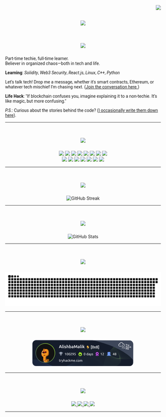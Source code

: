 <img align="right" src="https://visitor-badge.laobi.icu/badge?page_id=Alishba-Malik.Alishba-Malik" />

<div align="left">
  <h1 align="center">
    <img src="https://readme-typing-svg.herokuapp.com/?font=Fira+Code&size=24&duration=3000&pause=1000&color=08E0C6&center=true&vCenter=true&multiline=true&width=800&height=100&lines=%3E+Hey!;%3E+Alishba+here;%3E+The+Web3+attacker+and+smart+contract+exploiter." />
  </h1>

  <h1 align="center">
    <img src="https://readme-typing-svg.herokuapp.com/?font=Fira+Code&size=24&duration=3000&pause=1000&color=FF0000&center=true&vCenter=true&multiline=true&width=800&height=100&lines=%3E+About+Me" />
  </h1>
<div align="left" style="font-family: 'Roboto';">
  Part-time techie, full-time learner.<br />
  Believer in organized chaos—both in tech and life.<br />

  **Learning**: _Solidity_, _Web3 Security_, _React.js_, _Linux_, _C++_, _Python_<br />

  Let’s talk tech! Drop me a message, whether it's smart contracts, Ethereum, or whatever tech mischief I’m chasing next. ([Join the conversation here.](https://github.com/Alishba-Malik/Alishba-Malik/issues))<br />

  **Life Hack**: "If blockchain confuses you, imagine explaining it to a non-techie. It’s like magic, but more confusing."<br />

  _P.S._: Curious about the stories behind the code? ([I occasionally write them down here](https://alishba-malik.vercel.app/)).
</div>

</div>

---

<h1 align="center">
  <img src="https://readme-typing-svg.herokuapp.com/?font=Fira+Code&size=24&duration=3000&pause=1000&color=FF0000&center=true&vCenter=true&multiline=true&width=800&height=100&lines=%3E+Tech+Stack" />
</h1>

<div align="center">
  <img src="https://img.shields.io/badge/Solidity-%23000000.svg?style=for-the-badge&logo=solidity&logoColor=white" />
  <img src="https://img.shields.io/badge/Web3.js-%232E86AB.svg?style=for-the-badge&logo=javascript&logoColor=white" />
  <img src="https://img.shields.io/badge/Node.js-%2343853D.svg?style=for-the-badge&logo=node.js&logoColor=white" />
  <img src="https://img.shields.io/badge/React-%2361DAFB.svg?style=for-the-badge&logo=react&logoColor=black" />
  <img src="https://img.shields.io/badge/Linux-%23FCC624.svg?style=for-the-badge&logo=linux&logoColor=black" />
  <img src="https://img.shields.io/badge/Hardhat-%23000000.svg?style=for-the-badge&logo=hardhat&logoColor=white" />
  <img src="https://img.shields.io/badge/Ganache-%23FF0000.svg?style=for-the-badge&logo=ganache&logoColor=white" />
  <img src="https://img.shields.io/badge/Ethereum-%23000000.svg?style=for-the-badge&logo=ethereum&logoColor=white" />
</div>

<div align="center">
  <img src="https://img.shields.io/badge/Python-%233776AB.svg?style=for-the-badge&logo=python&logoColor=white" />
  <img src="https://img.shields.io/badge/C-%2300599C.svg?style=for-the-badge&logo=c&logoColor=white" />
  <img src="https://img.shields.io/badge/JavaScript-%23F7DF1E.svg?style=for-the-badge&logo=javascript&logoColor=black" />
  <img src="https://img.shields.io/badge/HTML5-%23E34F26.svg?style=for-the-badge&logo=html5&logoColor=white" />
  <img src="https://img.shields.io/badge/CSS3-%231572B6.svg?style=for-the-badge&logo=css3&logoColor=white" />
  <img src="https://img.shields.io/badge/Git-%23F05032.svg?style=for-the-badge&logo=git&logoColor=white" />
  <img src="https://img.shields.io/badge/VSCode-%23007ACC.svg?style=for-the-badge&logo=visual-studio-code&logoColor=white" />
</div>

---

<h1 align="center">
  <img src="https://readme-typing-svg.herokuapp.com/?font=Fira+Code&size=24&duration=3000&pause=1000&color=FF0000&center=true&vCenter=true&multiline=true&width=800&height=100&lines=%3E+My+Github+Streak" />
</h1>

<div align="center">
  <img src="https://github-readme-streak-stats.herokuapp.com/?user=Alishba-Malik&theme=radical&hide_border=true" alt="GitHub Streak" />

</div>

---

<h1 align="center">
  <img src="https://readme-typing-svg.herokuapp.com/?font=Fira+Code&size=24&duration=3000&pause=1000&color=FF0000&center=true&vCenter=true&multiline=true&width=800&height=100&lines=%3E+My+Github+Stats" />
</h1>

<div align="center">
  <img src="https://github-profile-summary-cards.vercel.app/api/cards/profile-details?username=Alishba-Malik&theme=radical" alt="GitHub Stats" />
</div>

---

<h1 align="center">
  <img src="https://readme-typing-svg.herokuapp.com/?font=Fira+Code&size=24&duration=3000&pause=1000&color=FF0000&center=true&vCenter=true&multiline=true&width=800&height=100&lines=%3E+watch+me+play+a+snake+game;" />
</h1>

<div align="center">
  <picture>
    <source media="(prefers-color-scheme: dark)" srcset="https://github.com/Alishba-Malik/Alishba-Malik/blob/output/github-snake-dark.svg" />
    <source media="(prefers-color-scheme: light)" srcset="https://github.com/Alishba-Malik/Alishba-Malik/blob/output/github-snake.svg" />
    <img src="https://github.com/Alishba-Malik/Alishba-Malik/blob/output/github-snake.svg" alt="GitHub Snake animation" />
   </picture>
</div>


---

<h1 align="center">
  <img src="https://readme-typing-svg.herokuapp.com/?font=Fira+Code&size=24&duration=3000&pause=1000&color=FF0000&center=true&vCenter=true&multiline=true&width=800&height=100&lines=%3E+My+Ctf+Stats" />
</h1>

<p align="center">
  <img src="assets/tryhackme.png" alt="TryHackMe">
</p>

---

<h1 align="center">
  <img src="https://readme-typing-svg.herokuapp.com/?font=Fira+Code&size=24&duration=3000&pause=1000&color=FF0000&center=true&vCenter=true&multiline=true&width=800&height=100&lines=%3E+Connect+With+Me" />
</h1>

<div align="center">
  <a href="mailto:alishbamalick@gmail.com">
    <img src="https://img.shields.io/badge/Email-%23D14836.svg?style=for-the-badge&logo=gmail&logoColor=white" />
  </a>
  <a href="https://linkedin.com/in/alishba-malik-">
    <img src="https://img.shields.io/badge/LinkedIn-%230077B5.svg?style=for-the-badge&logo=linkedin&logoColor=white" />
  </a>
  <a href="https://medium.com/@alishbamalik1080">
    <img src="https://img.shields.io/badge/Medium-%2300ab6c.svg?style=for-the-badge&logo=medium&logoColor=white" />
  </a>
  <a href="https://discord.com/users/_alishbamalik">
    <img src="https://img.shields.io/badge/Discord-%237289DA.svg?style=for-the-badge&logo=discord&logoColor=white" />
  </a>
</div>

---

